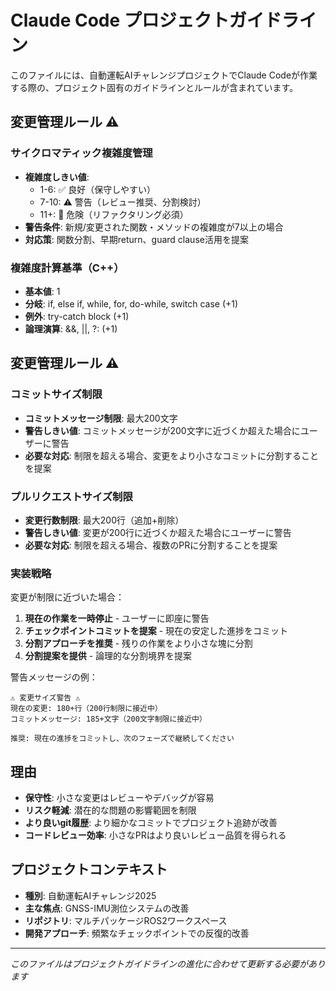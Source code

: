 # Claude Code プロジェクトガイドライン

このファイルには、自動運転AIチャレンジプロジェクトでClaude Codeが作業する際の、プロジェクト固有のガイドラインとルールが含まれています。

## 変更管理ルール ⚠️

### サイクロマティック複雑度管理
- **複雑度しきい値**: 
  - 1-6: ✅ 良好（保守しやすい）
  - 7-10: ⚠️ 警告（レビュー推奨、分割検討）
  - 11+: 🚨 危険（リファクタリング必須）
- **警告条件**: 新規/変更された関数・メソッドの複雑度が7以上の場合
- **対応策**: 関数分割、早期return、guard clause活用を提案

### 複雑度計算基準（C++）
- **基本値**: 1
- **分岐**: if, else if, while, for, do-while, switch case (+1)
- **例外**: try-catch block (+1)  
- **論理演算**: &&, ||, ?: (+1)

## 変更管理ルール ⚠️

### コミットサイズ制限
- **コミットメッセージ制限**: 最大200文字
- **警告しきい値**: コミットメッセージが200文字に近づくか超えた場合にユーザーに警告
- **必要な対応**: 制限を超える場合、変更をより小さなコミットに分割することを提案

### プルリクエストサイズ制限
- **変更行数制限**: 最大200行（追加+削除）
- **警告しきい値**: 変更が200行に近づくか超えた場合にユーザーに警告
- **必要な対応**: 制限を超える場合、複数のPRに分割することを提案

### 実装戦略
変更が制限に近づいた場合：
1. **現在の作業を一時停止** - ユーザーに即座に警告
2. **チェックポイントコミットを提案** - 現在の安定した進捗をコミット
3. **分割アプローチを推奨** - 残りの作業をより小さな塊に分割
4. **分割提案を提供** - 論理的な分割境界を提案

警告メッセージの例：
```
⚠️ 変更サイズ警告 ⚠️
現在の変更: 180+行（200行制限に接近中）
コミットメッセージ: 185+文字（200文字制限に接近中）

推奨: 現在の進捗をコミットし、次のフェーズで継続してください
```

## 理由
- **保守性**: 小さな変更はレビューやデバッグが容易
- **リスク軽減**: 潜在的な問題の影響範囲を制限
- **より良いgit履歴**: より細かなコミットでプロジェクト追跡が改善
- **コードレビュー効率**: 小さなPRはより良いレビュー品質を得られる

## プロジェクトコンテキスト
- **種別**: 自動運転AIチャレンジ2025
- **主な焦点**: GNSS-IMU測位システムの改善
- **リポジトリ**: マルチパッケージROS2ワークスペース
- **開発アプローチ**: 頻繁なチェックポイントでの反復的改善

---
*このファイルはプロジェクトガイドラインの進化に合わせて更新する必要があります*
